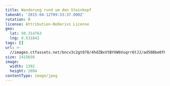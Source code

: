 ```yaml
---
title: Wanderung rund um den Steinkopf
takenAt: '2015-04-12T09:33:37.000Z'
rotation: 0
license: Attribution-NoDerivs License
geo:
  lat: 50.314763
  lng: 8.631842
tags: []
url: >-
  //images.ctfassets.net/bncv3c2gt878/4hdZBxVtBYXWbVuqrr6tJJ/ad508be0f62625b1241dbb9848be8b21/wanderung-rund-um-den-steinkopf_16510810223_o
size: 1415656
image:
  width: 1392
  height: 2094
contentType: image/jpeg
---
```



